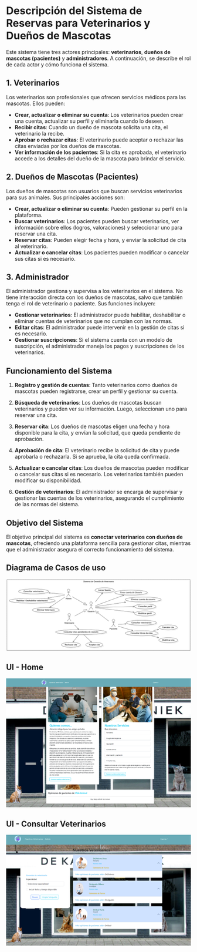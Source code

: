# Descripción del Sistema de Reservas para Veterinarios y Dueños de Mascotas

Este sistema tiene tres actores principales: **veterinarios**, **dueños de mascotas (pacientes)** y **administradores**. A continuación, se describe el rol de cada actor y cómo funciona el sistema.

## 1. Veterinarios

Los veterinarios son profesionales que ofrecen servicios médicos para las mascotas. Ellos pueden:

- **Crear, actualizar o eliminar su cuenta**: Los veterinarios pueden crear una cuenta, actualizar su perfil y eliminarla cuando lo deseen.
- **Recibir citas**: Cuando un dueño de mascota solicita una cita, el veterinario la recibe.
- **Aprobar o rechazar citas**: El veterinario puede aceptar o rechazar las citas enviadas por los dueños de mascotas.
- **Ver información de los pacientes**: Si la cita es aprobada, el veterinario accede a los detalles del dueño de la mascota para brindar el servicio.

## 2. Dueños de Mascotas (Pacientes)

Los dueños de mascotas son usuarios que buscan servicios veterinarios para sus animales. Sus principales acciones son:

- **Crear, actualizar o eliminar su cuenta**: Pueden gestionar su perfil en la plataforma.
- **Buscar veterinarios**: Los pacientes pueden buscar veterinarios, ver información sobre ellos (logros, valoraciones) y seleccionar uno para reservar una cita.
- **Reservar citas**: Pueden elegir fecha y hora, y enviar la solicitud de cita al veterinario.
- **Actualizar o cancelar citas**: Los pacientes pueden modificar o cancelar sus citas si es necesario.

## 3. Administrador

El administrador gestiona y supervisa a los veterinarios en el sistema. No tiene interacción directa con los dueños de mascotas, salvo que también tenga el rol de veterinario o paciente. Sus funciones incluyen:

- **Gestionar veterinarios**: El administrador puede habilitar, deshabilitar o eliminar cuentas de veterinarios que no cumplan con las normas.
- **Editar citas**: El administrador puede intervenir en la gestión de citas si es necesario.
- **Gestionar suscripciones**: Si el sistema cuenta con un modelo de suscripción, el administrador maneja los pagos y suscripciones de los veterinarios.

## Funcionamiento del Sistema

1. **Registro y gestión de cuentas**: Tanto veterinarios como dueños de mascotas pueden registrarse, crear un perfil y gestionar su cuenta.
   
2. **Búsqueda de veterinarios**: Los dueños de mascotas buscan veterinarios y pueden ver su información. Luego, seleccionan uno para reservar una cita.

3. **Reservar cita**: Los dueños de mascotas eligen una fecha y hora disponible para la cita, y envían la solicitud, que queda pendiente de aprobación.

4. **Aprobación de cita**: El veterinario recibe la solicitud de cita y puede aprobarla o rechazarla. Si se aprueba, la cita queda confirmada.

5. **Actualizar o cancelar citas**: Los dueños de mascotas pueden modificar o cancelar sus citas si es necesario. Los veterinarios también pueden modificar su disponibilidad.

6. **Gestión de veterinarios**: El administrador se encarga de supervisar y gestionar las cuentas de los veterinarios, asegurando el cumplimiento de las normas del sistema.

## Objetivo del Sistema

El objetivo principal del sistema es **conectar veterinarios con dueños de mascotas**, ofreciendo una plataforma sencilla para gestionar citas, mientras que el administrador asegura el correcto funcionamiento del sistema.

## Diagrama de Casos de uso
![Diagrama de Casos de uso](documentation/diagramaDeCasosDeUso.png "Casos de uso")

## UI - Home
![Interfaz de Usuario](documentation/ui-home.png "ui")

## UI - Consultar Veterinarios
![Interfaz de Usuario](documentation/ui-search.png "ui")
